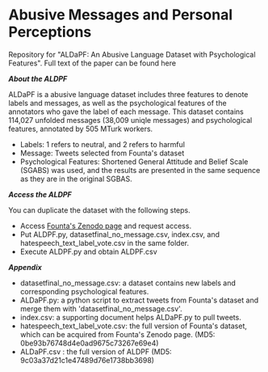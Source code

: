 # Abusive Messages and Personal Perceptions 

Repository for "ALDaPF: An Abusive Language Dataset with Psychological Features". Full text of the paper can be found here

_**About the ALDPF**_

ALDaPF is a abusive language dataset includes three features to denote labels and messages, as well as the psychological features of the annotators who gave the label of each message. This dataset contains 114,027 unfolded messages (38,009 uniqle messages) and psychological features, annotated by 505 MTurk workers.
* Labels: 1 refers to neutral, and 2 refers to harmful
* Message: Tweets selected from Founta's dataset
* Psychological Features: Shortened General Attitude and Belief Scale (SGABS) was used, and the results are presented in the same sequence as they are in the original SGBAS. 



_**Access the ALDPF**_

 You can duplicate the dataset with the following steps.

* Access [Founta's Zenodo page](https://zenodo.org/record/3706866#.YjzZfDUReUk) and request access.
* Put ALDPF.py, datasetfinal_no_message.csv, index.csv, and hatespeech_text_label_vote.csv in the same folder.
* Execute ALDPF.py and obtain ALDPF.csv


_**Appendix**_

* datasetfinal_no_message.csv: a dataset contains new labels and corresponding psychological features. 
* ALDaPF.py: a python script to extract tweets from Founta's dataset and merge them with 'datasetfinal_no_message.csv'.
* index.csv: a supporting document helps ALDaPF.py to pull tweets.
* hatespeech_text_label_vote.csv: the full version of Founta's dataset, which can be acquired from Founta's Zenodo page. (MD5: 0be93b76748d4e0ad9675c73267e69e4)
* ALDaPF.csv : the full version of ALDPF (MD5: 9c03a37d21c1e47489d76e1738bb3698)
